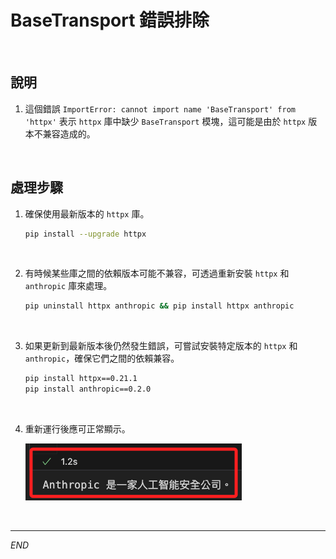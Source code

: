 # BaseTransport 錯誤排除

<br>

## 說明

1. 這個錯誤 `ImportError: cannot import name 'BaseTransport' from 'httpx'` 表示 `httpx` 庫中缺少 `BaseTransport` 模塊，這可能是由於 `httpx` 版本不兼容造成的。

<br>

## 處理步驟

1. 確保使用最新版本的 `httpx` 庫。

    ```bash
    pip install --upgrade httpx
    ```

<br>

2. 有時候某些庫之間的依賴版本可能不兼容，可透過重新安裝 `httpx` 和 `anthropic` 庫來處理。

    ```bash
    pip uninstall httpx anthropic && pip install httpx anthropic
    ```

<br>

3. 如果更新到最新版本後仍然發生錯誤，可嘗試安裝特定版本的 `httpx` 和 `anthropic`，確保它們之間的依賴兼容。

    ```bash
    pip install httpx==0.21.1
    pip install anthropic==0.2.0
    ```

<br>

4. 重新運行後應可正常顯示。

    ![](images/img_12.png)

<br>

___

_END_